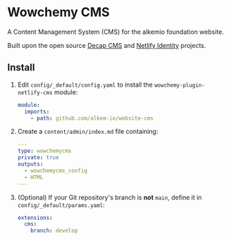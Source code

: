 # Wowchemy CMS

A Content Management System (CMS) for the alkemio foundation website.

Built upon the open source [Decap CMS](https://decapcms.org/) and [Netlify Identity](https://docs.netlify.com/visitor-access/identity/#enable-identity-in-the-ui) projects.

## Install

1. Edit `config/_default/config.yaml` to install the `wowchemy-plugin-netlify-cms` module:

   ```yaml
   module:
     imports:
       - path: github.com/alkem-io/website-cms
   ```

2. Create a `content/admin/index.md` file containing:

   ```yaml
   ---
   type: wowchemycms
   private: true
   outputs:
     - wowchemycms_config
     - HTML
   ---

   ```

3. (Optional) If your Git repository's branch is **not** `main`, define it in `config/_default/params.yaml`:

   ```yaml
   extensions:
     cms:
       branch: develop
   ```
